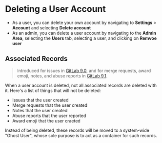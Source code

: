 # Deleting a User Account

- As a user, you can delete your own account by navigating to **Settings** > **Account** and selecting **Delete account**
- As an admin, you can delete a user account by navigating to the **Admin Area**, selecting the **Users** tab, selecting a user, and clicking on **Remvoe user**

## Associated Records

> Introduced for issues in [GitLab 9.0][ce-7393], and for merge requests, award emoji, notes, and abuse reports in [GitLab 9.1][ce-10467].

When a user account is deleted, not all associated records are deleted with it. Here's a list of things that will not be deleted:

- Issues that the user created
- Merge requests that the user created
- Notes that the user created
- Abuse reports that the user reported
- Award emoji that the user craeted


Instead of being deleted, these records will be moved to a system-wide "Ghost User", whose sole purpose is to act as a container for such records.


[ce-7393]: https://gitlab.com/gitlab-org/gitlab-ce/merge_requests/7393
[ce-10467]: https://gitlab.com/gitlab-org/gitlab-ce/merge_requests/10467


